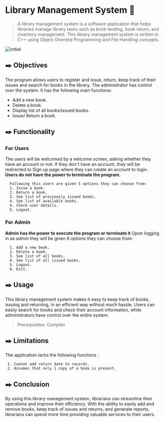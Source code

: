 # Library Management System :seedling:
> A library management system is a software application that helps libraries manage library tasks such as book lending, book return, and inventory management. This library management system is written in C++ using Object Oriented Programming and File Handling concepts.



<!-- [LINK TO PPT](https://www.canva.com/design/DAFdkCj0LMA/AQ_BBfs3YQPBCm3mxNRpyw/view?utm_content=DAFdkCj0LMA&utm_campaign=designshare&utm_medium=link&utm_source=homepage_design_menu)
<p align="center">
 -->
![initial](https://user-images.githubusercontent.com/116333715/226153154-adaf2577-8c70-476b-a5dc-ef3cce441645.PNG)
</p>

## :black_nib: Objectives
  The program allows users to register and issue, return, keep track of their issues and search for books in the library. The administrator has control over the system. It has the following main functions:

  * Add a new book.
  * Delete a book.
  * Display list of all books/issued books.
  * Issue/ Return a book.

## :black_nib: Functionality

  ### For Users
   The users will be welcomed by a welcome screen, asking whether they have 
   an account or not. If they don't have an account, they will be redirected to Sign up page where they can
   create an account to login.
   **Users do not have the power to terminate the program.**

      Following this users are given 5 options they can choose from-
      1. Issue a book.
      2. Return a book.
      3. See list of previously issued books.
      4. See list of available books.
      4. Check user details.
      5. Logout.
   
  ### For Admin
   **Admin has the power to execute the program or terminate it** 
   Upon logging in as *admin* they will be given 6 options they can choose from-
      
      1. Add a new book.
      2. Delete a book.
      3. See list of all books.
      4. See list of all issued books.
      5. Logout.
      6. Exit.
    
## :black_nib: Usage 
This library management system makes it easy to keep track of books, issuing and returning, in an efficient way without much hassle. Users can easily search for books  and check their account information, while administrators have control over the entire system.
 >Prerequisites: Compiler
 
## :black_nib: Limitations
The application lacks the following functions : 

     1. Cannot add return date to records.
     2. Assumes that only 1 copy of a book is present.
 
## :black_nib: Conclusion
By using this library management system, librarians can streamline their operations and improve their efficiency. With the ability to easily add and remove books, keep track of issues and returns, and generate reports, librarians can spend more time providing valuable services to their users.
